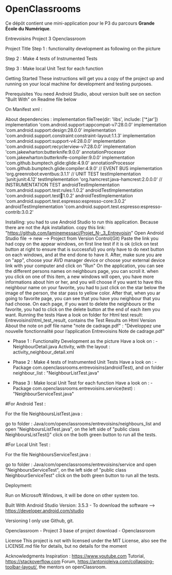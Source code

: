 # OpenClassrooms


Ce dépôt contient une mini-application pour le P3 du parcours **Grande École du Numérique**.

Entrevoisins
Project 3 Openclassroom

Project Title
Step 1 : functionality development as following on the picture

Step 2 : Make 4 tests of Instrumented  Tests

Step 3 : Make local Unit Test for each function

Getting Started
These instructions will get you a copy of the project up and running on your local machine for development and testing purposes.

Prerequisites
You need Android Studio, about version built see on section "Built With" on Readme file below

On Manifest xml :

<uses-permission android:name="android.permission.INTERNET" />

About dependencies :
    implementation fileTree(dir: 'libs', include: ['*.jar'])
    implementation 'com.android.support:appcompat-v7:28.0.0'
    implementation 'com.android.support:design:28.0.0'
    implementation 'com.android.support.constraint:constraint-layout:1.1.3'
    implementation 'com.android.support:support-v4:28.0.0'
    implementation 'com.android.support:recyclerview-v7:28.0.0'
    implementation 'com.jakewharton:butterknife:9.0.0'
    annotationProcessor 'com.jakewharton:butterknife-compiler:9.0.0'
    implementation 'com.github.bumptech.glide:glide:4.9.0'
    annotationProcessor 'com.github.bumptech.glide:compiler:4.9.0'
    // EVENT BUS
    implementation 'org.greenrobot:eventbus:3.1.1'
    // UNIT TEST
    testImplementation 'junit:junit:4.12'
    testImplementation 'org.hamcrest:java-hamcrest:2.0.0.0'
    // INSTRUMENTATION TEST
    androidTestImplementation 'com.android.support.test:rules:1.0.2'
    androidTestImplementation 'com.android.support.test:runner:1.0.2'
    androidTestImplementation 'com.android.support.test.espresso:espresso-core:3.0.2'
    androidTestImplementation 'com.android.support.test.espresso:espresso-contrib:3.0.2'


Installing:
you had to use Android Studio to run this application. Because there are not the Apk installation.
copy this link: "https://github.com/laminemessaci/Projet_N-_3_Entrevoisin"
Open Android Studio file -> new --> Project from Version Control(Git) Paste the link you had copy on the appear windows, on first line test if it is ok (click on test button at right to ensure that is successful) you only have to do next button on each windows, and at the end done to have it.
After, make sure you are on "app", choose your AVD manager device or choose your external device link with your computer and click on "Run"
On the application, you can see the different persons names on neighbours page, you can scroll it. when you click on one of this item, a new windows will open, you have more informations about him or her, and you will choose if you want to have this neighbour name on your favorite, you had to just click on the star below the image of the person, the star pass to yellow color. After that, when you ar going to favorite page, you can see that you have you neighbour that you had choose. On each page, if you want to delete the neighbours or the favorite, you had to click on the delete button at the end of each item you want.
Running the tests
Have a look on folder for Html test result: Entrevoisins\html_test_result, contains the Test Results on Html Version
About the note on pdf file name "note de cadrage.pdf" : "Développez une nouvelle fonctionnalité pour l’application Entrevoisins Note de cadrage.pdf"
- Phase 1 : Functionality Development as the picture
                        Have a look on : 
                                        - NeighbourDetail.java Activity, with the layout :  activity_neighbour_detail.xml
                        
 - Phase 2 : Make 4 tests of Instrumented Unit Tests
                        Have a look on : 
                                       - Package com.openclassrooms.entrevoisins(androidTest), and on folder neighbour_list :                                                         "NeighbourListTest.java" 
                                           
                                          
                        
- Phase 3 : Make local Unit Test for each function
                      Have a look on : 
                                       - Package com.openclassrooms.entrevoisins.service(test) : "NeighbourServiceTest.java"

                                         
#For Android Test :

For the file NeighboursListTest.java :

go to folder : Java/com/openclassrooms/entrevoisins/neighbours_list and open "NeighboursListTest.java", on the left side of "public class NeighboursListTest()" click on the both green button to run all the tests.


#For Local Unit Test :

For the file NeighboursServiceTest.java :

go to folder : Java/com/openclassrooms/entrevoisins/service and open "NeighboursServiceTest", on the left side of "public class NeighbourServiceTest" click on the both green button to run all the tests.


Deployment:

Run on Microsoft Windows, it will be done on other system too.

Built With
Android Studio Version: 3.5.3 - To download the software --> https://developer.android.com/studio


Versioning
I only use Github, git.


Openclassroom - Project 3 base of project download - Openclassroom

License
This project is not with licensed under the MIT License, also see the LICENSE.md file for details, but no details for the moment

Acknowledgments
Inspiration : https://www.youtube.com Tutorial, https://stackoverflow.com Forum, https://antonioleiva.com/collapsing-toolbar-layout/,
the mentors on openClassroom.
